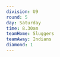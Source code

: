 ```yaml
---
division: U9
round: 5
day: Saturday
time: 8.30am
teamHome: Sluggers
teamAway: Indians
diamond: 1
---
```

